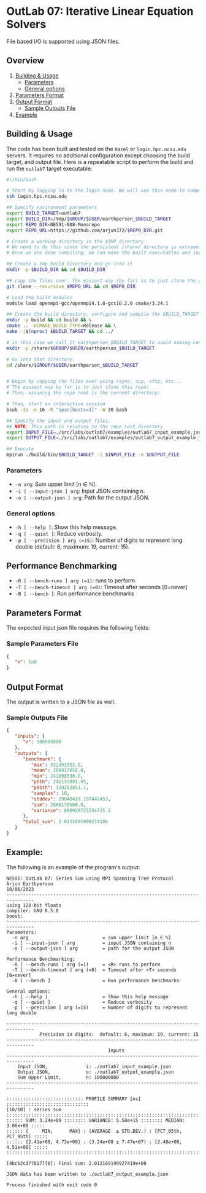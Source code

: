 <div style="display: none">
\page outlab7 OutLab 07: Series Sum using MPI Spanning Tree Protocol
</div>

# OutLab 07: Iterative Linear Equation Solvers

File based I/O is supported using JSON files.

<div style="display: none">[TOC]</div>

## Overview

1. [Building & Usage](#building--usage)
    - [Parameters](#parameters)
    - [General options](#general-options)
2. [Parameters Format](#input-format)
3. [Output Format](#output-format)
    - [Sample Outputs File](#sample-outputs-file)
4. [Example](#example)

## Building & Usage

The code has been built and tested on the `Hazel` or `login.hpc.ncsu.edu` servers. It requires no additional
configuration except choosing the build target, and output file. Here is a repeatable script
to perform the build and run the `outlab7` target executable:

```bash
#!/bin/bash

# Start by logging in to the login node. We will use this node to compile our sources.
ssh login.hpc.ncsu.edu

## Specify environment parameters
export BUILD_TARGET=outlab7
export BUILD_DIR=/tmp/$GROUP/$USER/earthperson_$BUILD_TARGET
export REPO_DIR=NE591-008-Monorepo
export REPO_URL=https://github.com/arjun372/$REPO_DIR.git

# Create a working directory in the $TMP directory
# We need to do this since the persistent /share/ directory is extremely slow for our use.
# Once we are done compiling, we can move the built executables and input files to the persistent share directory.

## Create a tmp build directory and go into it
mkdir -p $BUILD_DIR && cd $BUILD_DIR

## copy the files over. The easiest way (by far) is to just clone the git repo and cd into it.
git clone --recursive $REPO_URL && cd $REPO_DIR

# Load the build modules
module load openmpi-gcc/openmpi4.1.0-gcc10.2.0 cmake/3.24.1

## Create the build directory, configure and compile the $BUILD_TARGET
mkdir -p build && cd build && \
cmake .. -DCMAKE_BUILD_TYPE=Release && \
make -j$(nproc) $BUILD_TARGET && cd ../

# in this case we call it earthperson_$BUILD_TARGET to avoid naming conflicts
mkdir -p /share/$GROUP/$USER/earthperson_$BUILD_TARGET

# Go into that directory.
cd /share/$GROUP/$USER/earthperson_$BUILD_TARGET


# Begin by copying the files over using rsync, scp, sftp, etc...
# The easiest way by far is to just clone this repo:
# Then, assuming the repo root is the current directory:

# Then, start an interactive session
bsub -Is -n 16 -R "span[hosts=1]" -W 30 bash

## Specify the input and output files.
## NOTE: This path is relative to the repo root directory
export INPUT_FILE=./src/labs/outlab7/examples/outlab7_input_example.json
export OUTPUT_FILE=./src/labs/outlab7/examples/outlab7_output_example.json

## Execute
mpirun ./build/bin/$BUILD_TARGET -i $INPUT_FILE -o $OUTPUT_FILE
```

### Parameters

- `-n arg`: Sum upper limit [n ∈ ℕ].
- `-i [ --input-json ] arg`: Input JSON containing n.
- `-o [ --output-json ] arg`: Path for the output JSON.

### General options

- `-h [ --help ]`: Show this help message.
- `-q [ --quiet ]`: Reduce verbosity.
- `-p [ --precision ] arg (=15)`: Number of digits to represent long double (default: 6, maximum: 19, current: 15).

## Performance Benchmarking
- `-R [ --bench-runs ] arg (=1)`: <R> runs to perform
- `-T [ --bench-timeout ] arg (=0)`: Timeout after <T> seconds [0=never]
- `-B [ --bench ]`: Run performance benchmarks

## Parameters Format

The expected input json file requires the following fields:

### Sample Parameters File

```json
{
   "n": 1e8
}
```

## Output Format

The output is written to a JSON file as well.

### Sample Outputs File

```json
{
   "inputs": {
      "n": 100000000
   },
   "outputs": {
      "benchmark": {
         "max": 322451552.0,
         "mean": 260817058.0,
         "min": 241098530.0,
         "p5th": 241155891.95,
         "p95th": 320252851.1,
         "samples": 10,
         "stddev": 29848429.197442453,
         "sum": 2608170580.0,
         "variance": 890928725554735.2
      },
      "total_sum": 2.0131691999274186
   }
}
```

## Example:

The following is an example of the program's output:

```shell
NE591: OutLab 07: Series Sum using MPI Spanning Tree Protocol
Arjun Earthperson
10/06/2023
--------------------------------------------------------------------------------
using 128-bit floats
compiler: GNU 8.5.0
boost:  
--------------------------------------------------------------------------------
Parameters:
  -n arg                           = sum upper limit [n ∈ ℕ]
  -i [ --input-json ] arg          = input JSON containing n
  -o [ --output-json ] arg         = path for the output JSON

Performance Benchmarking:
  -R [ --bench-runs ] arg (=1)     = <R> runs to perform
  -T [ --bench-timeout ] arg (=0)  = Timeout after <T> seconds [0=never]
  -B [ --bench ]                   = Run performance benchmarks

General options:
  -h [ --help ]                    = Show this help message
  -q [ --quiet ]                   = Reduce verbosity
  -p [ --precision ] arg (=15)     = Number of digits to represent long double

--------------------------------------------------------------------------------
			Precision in digits:  default: 6, maximum: 19, current: 15
--------------------------------------------------------------------------------
                                     Inputs
--------------------------------------------------------------------------------
	Input JSON,              i: ./outlab7_input_example.json
	Output JSON,             o: ./outlab7_output_example.json
	Sum Upper Limit,         n: 100000000
--------------------------------------------------------------------------------

:::::::::::::::::::::::::::: PROFILE SUMMARY [ns] ::::::::::::::::::::::::::::::
[10/10] : series sum
::::::::::::::::::::::::::::::::::::::::::::::::::::::::::::::::::::::::::::::::
:::::: SUM: 3.24e+09 :::::::: VARIANCE: 5.58e+15 :::::::: MEDIAN: 3.06e+08 :::::
:::::: {     MIN,      MAX} : (AVERAGE  ± STD.DEV.) : [PCT_05th, PCT_95th] :::::
:::::: {2.41e+08, 4.73e+08} : (3.24e+08 ± 7.47e+07) : [2.48e+08, 4.51e+08] :::::
::::::::::::::::::::::::::::::::::::::::::::::::::::::::::::::::::::::::::::::::

[4bcb2c377817][0]: Final sum: 2.013169199927419e+00

JSON data has been written to ./outlab7_output_example.json

Process finished with exit code 0
```
